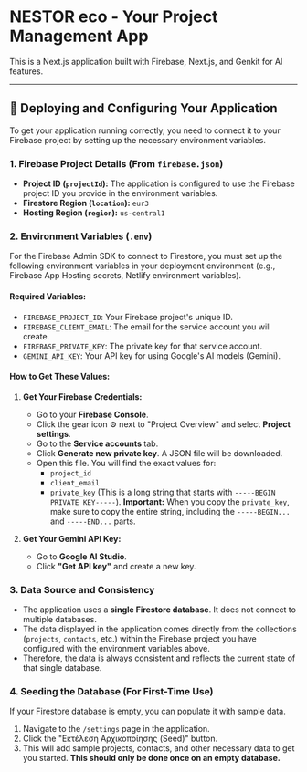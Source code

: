
# NESTOR eco - Your Project Management App

This is a Next.js application built with Firebase, Next.js, and Genkit for AI features.

---

## 🚀 Deploying and Configuring Your Application

To get your application running correctly, you need to connect it to your Firebase project by setting up the necessary environment variables.

### 1. Firebase Project Details (From `firebase.json`)

*   **Project ID (`projectId`):** The application is configured to use the Firebase project ID you provide in the environment variables.
*   **Firestore Region (`location`):** `eur3`
*   **Hosting Region (`region`):** `us-central1`

### 2. Environment Variables (`.env`)

For the Firebase Admin SDK to connect to Firestore, you must set up the following environment variables in your deployment environment (e.g., Firebase App Hosting secrets, Netlify environment variables).

#### Required Variables:

*   `FIREBASE_PROJECT_ID`: Your Firebase project's unique ID.
*   `FIREBASE_CLIENT_EMAIL`: The email for the service account you will create.
*   `FIREBASE_PRIVATE_KEY`: The private key for that service account.
*   `GEMINI_API_KEY`: Your API key for using Google's AI models (Gemini).

#### How to Get These Values:

1.  **Get Your Firebase Credentials:**
    *   Go to your **Firebase Console**.
    *   Click the gear icon ⚙️ next to "Project Overview" and select **Project settings**.
    *   Go to the **Service accounts** tab.
    *   Click **Generate new private key**. A JSON file will be downloaded.
    *   Open this file. You will find the exact values for:
        *   `project_id`
        *   `client_email`
        *   `private_key` (This is a long string that starts with `-----BEGIN PRIVATE KEY-----`). **Important:** When you copy the `private_key`, make sure to copy the entire string, including the `-----BEGIN...` and `-----END...` parts.

2.  **Get Your Gemini API Key:**
    *   Go to **Google AI Studio**.
    *   Click **"Get API key"** and create a new key.

### 3. Data Source and Consistency

*   The application uses a **single Firestore database**. It does not connect to multiple databases.
*   The data displayed in the application comes directly from the collections (`projects`, `contacts`, etc.) within the Firebase project you have configured with the environment variables above.
*   Therefore, the data is always consistent and reflects the current state of that single database.

### 4. Seeding the Database (For First-Time Use)

If your Firestore database is empty, you can populate it with sample data.
1.  Navigate to the `/settings` page in the application.
2.  Click the "Εκτέλεση Αρχικοποίησης (Seed)" button.
3.  This will add sample projects, contacts, and other necessary data to get you started. **This should only be done once on an empty database.**
